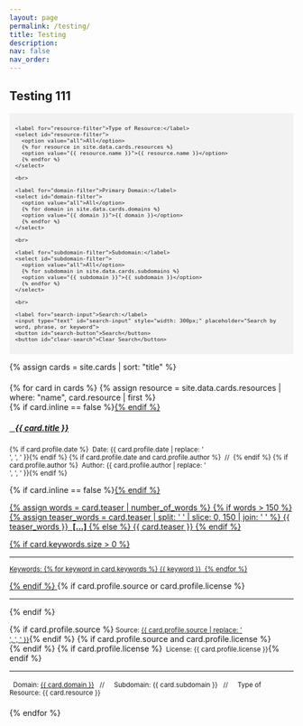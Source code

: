 ```yaml
---
layout: page
permalink: /testing/
title: Testing
description:
nav: false
nav_order: 
---
```


## Testing 111 

<div style="background-color: #f2f2f2; padding: 10px;">
  <div id="filter-options" style="font-size: 0.8em;">
    
    <label for="resource-filter">Type of Resource:</label>
    <select id="resource-filter">
      <option value="all">All</option>
      {% for resource in site.data.cards.resources %}
      <option value="{{ resource.name }}">{{ resource.name }}</option>
      {% endfor %}
    </select>

    <br>

    <label for="domain-filter">Primary Domain:</label>
    <select id="domain-filter">
      <option value="all">All</option>
      {% for domain in site.data.cards.domains %}
      <option value="{{ domain }}">{{ domain }}</option>
      {% endfor %}
    </select>

    <br>

    <label for="subdomain-filter">Subdomain:</label>
    <select id="subdomain-filter">
      <option value="all">All</option>
      {% for subdomain in site.data.cards.subdomains %}
      <option value="{{ subdomain }}">{{ subdomain }}</option>
      {% endfor %}
    </select>
    
    <br>
    
    <label for="search-input">Search:</label>
    <input type="text" id="search-input" style="width: 300px;" placeholder="Search by word, phrase, or keyword">
    <button id="search-button">Search</button>
    <button id="clear-search">Clear Search</button>

  </div>
</div>

{% assign cards = site.cards | sort: "title" %}

<div id="card-list" style="margin-top: 20px;">
  {% for card in cards %}
  {% assign resource = site.data.cards.resources | where: "name", card.resource | first %}
  <div class="card {% if card.inline == false %}hoverable{% endif %}" style="margin-bottom: 20px;" data-domain="{{ card.domain }}" data-subdomain="{{ card.subdomain }}">
    <div class="row no-gutters">
      <div class="team">
        <div class="card-body">
          {% if card.inline == false %}<a href="{{ card.url | relative_url }}">{% endif %}
            <h5 class="card-title"><i class="{{ resource.icon | default: 'fas fa-file' }}"></i>&nbsp;&nbsp; {{ card.title }}</h5></a>
          <p class="card-text"><small class="test-muted">{% if card.profile.date %}<i class="fa-solid fa-calendar"></i>&nbsp; Date: {{ card.profile.date | replace: '<br />', ', ' }}{% endif %}
            {% if card.profile.date and card.profile.author %}&nbsp;&nbsp;//&nbsp;&nbsp;{% endif %}
            {% if card.profile.author %}<i class="fa-solid fa-user"></i>&nbsp; Author: {{ card.profile.author | replace: '<br />', ', ' }}{% endif %}</small></p>
          {% if card.inline == false %}<a href="{{ card.url | relative_url }}">{% endif %}
            <p class="card-text">
              {% assign words = card.teaser | number_of_words %}
              {% if words > 150 %}
              {% assign teaser_words = card.teaser | split: ' ' | slice: 0, 150 | join: ' ' %}
              {{ teaser_words }} &nbsp;<b><u>[...]</u></b>
              {% else %}
              {{ card.teaser }}
              {% endif %}
            </p>
          {% if card.keywords.size > 0 %}
            <hr class="solid">
            <p class="card-text test-muted keyword"><small>Keywords: {% for keyword in card.keywords %}<i class="fa-solid fa-hashtag fa-sm"></i>&nbsp;{{ keyword }}&nbsp;&nbsp;{% endfor %}</small></p>
            {% endif %}
            </a>
            {% if card.profile.source or card.profile.license %}
              <hr class="solid">
              {% endif %}
              <p class="card-text">
                {% if card.profile.source %}<small class="test-muted"><i class="fas fa-link"></i> Source: <a href="{{ card.profile.source }}">{{ card.profile.source | replace: '<br />', ', ' }}</a></small>{% endif %}
                {% if card.profile.source and card.profile.license %}<br>{% endif %}
                {% if card.profile.license %}<small class="test-muted"><i class="fa-solid fa-quote-left"></i>&nbsp; License: {{ card.profile.license }}</small>{% endif %}
              </p>
              <hr class="solid">
              <p class="card-text">
                <small class="test-muted domain"><i class="fa-solid fa-square"></i>&nbsp; Domain: <a href="{{ site.url }}{{ site.baseurl }}{{ card.domain | downcase | replace: ' ', '-' }}">{{ card.domain }}</a> &nbsp;&nbsp;//&nbsp;&nbsp;</small>
                <small class="test-muted subdomain"><i class="fa-solid fa-sitemap"></i>&nbsp; Subdomain: {{ card.subdomain }} &nbsp;&nbsp;//&nbsp;&nbsp;</small>
                <small class="test-muted resource"><i class="{{ resource.icon | default: 'fas fa-file' }}"></i>&nbsp; Type of Resource: {{ card.resource }}</small><br>
              </p>
            </div>
          </div>
        </div>
      </div>
      {% endfor %}
    </div>

<div id="pagination" style="margin-top: 20px;"></div>

<script>
document.addEventListener('DOMContentLoaded', function() {
  const domainFilter = document.getElementById('domain-filter');
  const subdomainFilter = document.getElementById('subdomain-filter');
  const resourceFilter = document.getElementById('resource-filter');
  const searchInput = document.getElementById('search-input');
  const clearSearchBtn = document.getElementById('clear-search');
  const searchBtn = document.getElementById('search-button');
  const cardsContainer = document.getElementById('card-list');
  const paginationContainer = document.getElementById('pagination');

  const cardsPerPage = 20;
  let currentPage = 1;
  let filteredCards = [];

  function paginateCards(cards, page) {
    const startIndex = (page - 1) * cardsPerPage;
    const endIndex = startIndex + cardsPerPage;
    return cards.slice(startIndex, endIndex);
  }

  function renderCards(cards) {
    cardsContainer.innerHTML = '';
    cards.forEach(card => {
      cardsContainer.appendChild(card);
    });
  }

  function renderPagination(totalPages) {
    paginationContainer.innerHTML = '';
    for (let i = 1; i <= totalPages; i++) {
      const pageBtn = document.createElement('button');
      pageBtn.textContent = i;
      pageBtn.addEventListener('click', function() {
        currentPage = i;
        renderCards(paginateCards(filteredCards, currentPage));
        highlightActivePage();
      });
      paginationContainer.appendChild(pageBtn);
    }
  }

  function highlightActivePage() {
    const pageButtons = paginationContainer.querySelectorAll('button');
    pageButtons.forEach(button => {
      if (parseInt(button.textContent) === currentPage) {
        button.classList.add('active');
      } else {
        button.classList.remove('active');
      }
    });
  }

  function updatePagination() {
    const totalPages = Math.ceil(filteredCards.length / cardsPerPage);
    renderPagination(totalPages);
    highlightActivePage();
  }

  function filterCards() {
    const selectedDomain = domainFilter.value;
    const selectedSubdomain = subdomainFilter.value;
    const selectedResource = resourceFilter.value;

    filteredCards = Array.from(document.querySelectorAll('.card')).filter(card => {
      const domain = card.getAttribute('data-domain');
      const subdomain = card.getAttribute('data-subdomain');
      const resource = card.querySelector('.resource').textContent.trim().replace('Type of Resource: ', '');

      const domainMatch = selectedDomain === 'all' || domain === selectedDomain;
      const subdomainMatch = selectedSubdomain === 'all' || subdomain === selectedSubdomain;
      const resourceMatch = selectedResource === 'all' || resource === selectedResource;

      return domainMatch && subdomainMatch && resourceMatch;
    });

    currentPage = 1;
    renderCards(paginateCards(filteredCards, currentPage));
    updatePagination();
  }

  domainFilter.addEventListener('change', filterCards);
  subdomainFilter.addEventListener('change', filterCards);
  resourceFilter.addEventListener('change', filterCards);

  searchInput.addEventListener('input', function() {
    const keyword = this.value.trim().toLowerCase();
    filteredCards = Array.from(document.querySelectorAll('.card')).filter(card => {
      return card.textContent.toLowerCase().includes(keyword);
    });

    currentPage = 1;
    renderCards(paginateCards(filteredCards, currentPage));
    updatePagination();
  });

  searchBtn.addEventListener('click', function() {
    searchInput.form.submit();
  });

  clearSearchBtn.addEventListener('click', function() {
    searchInput.value = '';
    filterCards();
  });

  // Initial filtering when the page loads
  filterCards();
});
</script>
